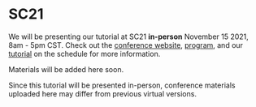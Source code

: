 # SC21

We will be presenting our tutorial at SC21 **in-person** November 15 2021, 8am - 5pm CST.
Check out the [conference website](https://sc21.supercomputing.org/), [program](https://sc21.supercomputing.org/program/), and our [tutorial](https://sc21.supercomputing.org/presentation/?id=tut135&sess=sess184) on the schedule for more information.

Materials will be added here soon.

Since this tutorial will be presented in-person, conference materials uploaded here may differ from previous virtual versions.

